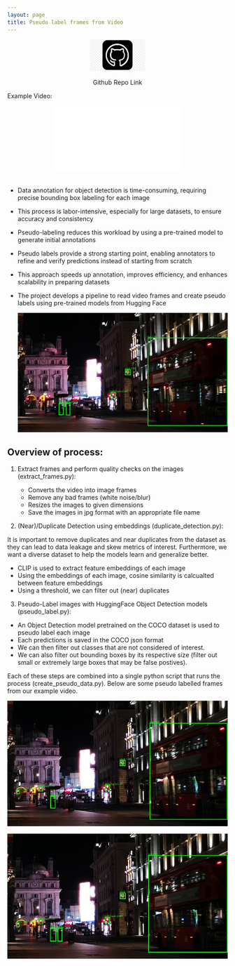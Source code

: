 ```yaml
---
layout: page
title: Pseudo label frames from Video
---
```


<p style="text-align: center;">
  <a href="https://github.com/cathaoiragnew/Pseudo_Label_Video_Frames" target="_blank">
    <img src="/assets/img/git_icon.jpg" alt="Workflow" style="max-width: 25%; height: auto;" />
  </a>
</p>
<p style="text-align: center;">Github Repo Link</p>

Example Video:

   <center>
   <!-- Video Container (Responsive) -->
   <div class="responsive-video">
     <iframe src="/assets/img/street_video_.mp4" type="video/mp4" 
             title="YouTube video player" 
             frameborder="0" 
             allow="accelerometer; autoplay; clipboard-write; encrypted-media; gyroscope; picture-in-picture; web-share" 
             referrerpolicy="strict-origin-when-cross-origin" 
             allowfullscreen></iframe>
   </div>
   </center>

   <br>

- Data annotation for object detection is time-consuming, requiring precise bounding box labeling for each image
- This process is labor-intensive, especially for large datasets, to ensure accuracy and consistency
- Pseudo-labeling reduces this workload by using a pre-trained model to generate initial annotations
- Pseudo labels provide a strong starting point, enabling annotators to refine and verify predictions instead of starting from scratch
- This approach speeds up annotation, improves efficiency, and enhances scalability in preparing datasets
- The project develops a pipeline to read video frames and create pseudo labels using pre-trained models from Hugging Face

   <p style="text-align: center;">
     <img src="/assets/img/example_1.jpg" alt="Pseudo Label Example" style="max-width: 100%; height: auto;" />
   </p>

## Overview of process:

1. Extract frames and perform quality checks on the images (extract_frames.py):
   
   - Converts the video into image frames
   - Remove any bad frames (white noise/blur)
   - Resizes the images to given dimensions
   - Save the images in jpg format with an appropriate file name
  
3. (Near)/Duplicate Detection using embeddings (duplicate_detection.py):

It is important to remove duplicates and near duplicates from the dataset as they can lead to data leakage and skew metrics of interest. Furthermore, we want a diverse dataset to help the models learn and generalize better.

   - CLIP is used to extract feature embeddings of each image
   - Using the embeddings of each image, cosine similarity is calcualted between feature embeddings
   - Using a threshold, we can filter out (near) duplicates

3.  Pseudo-Label images with HuggingFace Object Detection models (pseudo_label.py):
   
   - An Object Detection model pretrained on the COCO dataset is used to pseudo label each image
   - Each predictions is saved in the COCO json format
   - We can then filter out classes that are not considered of interest.
   - We can also filter out bounding boxes by its respective size (filter out small or extremely large boxes that may be false postives).  


Each of these steps are combined into a single python script that runs the process (create_pseudo_data.py). Below are some pseudo labelled frames from our example video.
   
   <p style="text-align: center;">
     <img src="/assets/img/example_2.jpg" alt="Pseudo Label Example" style="max-width: 100%; height: auto;" />
   </p> 

   <p style="text-align: center;">
     <img src="/assets/img/example_3.jpg" alt="Pseudo Label Example" style="max-width: 100%; height: auto;" />
   </p> 
